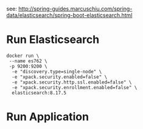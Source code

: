 see: http://spring-guides.marcuschiu.com/spring-data/elasticsearch/spring-boot-elasticsearch.html

# Run Elasticsearch
```shell
docker run \
 --name es762 \ 
 -p 9200:9200 \
  -e "discovery.type=single-node" \
  -e "xpack.security.enabled=false" \
  -e "xpack.security.http.ssl.enabled=false" \
  -e "xpack.security.enrollment.enabled=false" \
  elasticsearch:8.17.5
```

# Run Application